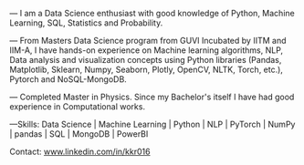 — I am a Data Science enthusiast with good knowledge of Python, Machine Learning, SQL, Statistics and Probability. 

— From Masters Data Science program from GUVI Incubated by IITM and IIM-A, I have hands-on experience on Machine learning algorithms, NLP, Data analysis and visualization concepts using Python libraries (Pandas, Matplotlib, Sklearn, Numpy, Seaborn, Plotly, OpenCV, NLTK, Torch, etc.), Pytorch and NoSQL-MongoDB.

— Completed Master in Physics. Since my Bachelor's itself I have had good experience in Computational works.

—Skills: Data Science | Machine Learning | Python | NLP | PyTorch | NumPy | pandas | SQL | MongoDB | PowerBI

Contact: www.linkedin.com/in/kkr016
